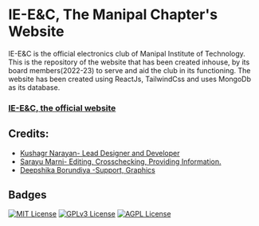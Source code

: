 
# IE-E&C, The Manipal Chapter's Website

IE-E&C is the  official electronics club of Manipal Institute of Technology.
This is the repository of the website that has been created inhouse, by its board members(2022-23) to serve and aid the club in its functioning.
The website has been created using ReactJs, TailwindCss and uses MongoDb as its database.

### [IE-E&C, the official website](https://ieenc.vercel.app/)
## Credits:

 - [Kushagr Narayan- Lead Designer and Developer](https://www.linkedin.com/in/kushagr-narayan/)
 - [Sarayu Marni- Editing, Crosschecking, Providing Information. ](https://www.linkedin.com/in/sarayu-marni/)
 - [Deepshika Borundiya -Support, Graphics](https://www.linkedin.com/in/deepshika-borundiya-21a548250/)


## Badges

[![MIT License](https://img.shields.io/badge/License-MIT-green.svg)](https://choosealicense.com/licenses/mit/)
[![GPLv3 License](https://img.shields.io/badge/License-GPL%20v3-yellow.svg)](https://opensource.org/licenses/)
[![AGPL License](https://img.shields.io/badge/license-AGPL-blue.svg)](http://www.gnu.org/licenses/agpl-3.0)

